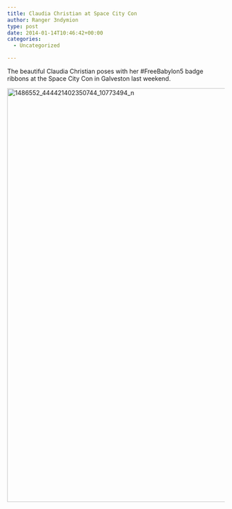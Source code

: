 ```yaml
---
title: Claudia Christian at Space City Con
author: Ranger 3ndymion
type: post
date: 2014-01-14T10:46:42+00:00
categories:
  - Uncategorized

---
```

The beautiful Claudia Christian poses with her #FreeBabylon5 badge ribbons at the Space City Con in Galveston last weekend.

[<img src="http://freeb5:8888/wp-content/uploads/2014/01/1486552_444421402350744_10773494_n.jpg" alt="1486552_444421402350744_10773494_n" width="956" height="960" class="alignnone size-full wp-image-299" />][1]

 [1]: http://freeb5:8888/wp-content/uploads/2014/01/1486552_444421402350744_10773494_n.jpg
